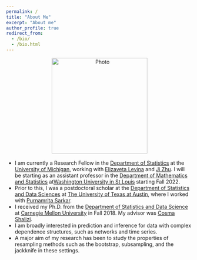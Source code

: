 ```yaml
---
permalink: /
title: "About Me"
excerpt: "About me"
author_profile: true
redirect_from: 
  - /bio/
  - /bio.html
---
```

<p align="center">
 <img src="https://rslunde.github.io/files/my_photo.jpg?raw=true" alt="Photo" style="width: 260px;"/> 
</p>


* I am currently a Research Fellow in the [Department of Statistics](https://lsa.umich.edu/stats) at the [University of Michigan](https://umich.edu/), working with [Elizaveta Levina](http://dept.stat.lsa.umich.edu/~elevina/) and [Ji Zhu](http://dept.stat.lsa.umich.edu/~jizhu/).  I will be starting as an assistant professor in the [Department of Mathematics and Statistics](https://math.wustl.edu/) at[Washington University in St Louis](https://wustl.edu/) starting Fall 2022.   
*  Prior to this, I was a postdoctoral scholar at the [Department of Statistics and Data Sciences](https://stat.utexas.edu) at [The University of Texas at Austin](https://www.utexas.edu), where I worked with [Purnamrita Sarkar](https://psarkar.github.io/).
* I received my Ph.D. from the [Department of Statistics and Data Science](https://stat.cmu.edu) at [Carnegie Mellon University](https://www.cmu.edu/) in Fall 2018. My advisor was [Cosma Shalizi](http://www.stat.cmu.edu/~cshalizi/).  
* I am broadly interested in prediction and inference for data with complex dependence structures, such as networks and time series.  
* A major aim of my research has been to study the properties of resampling methods such as the bootstrap, subsampling, and the jackknife in these settings.  



